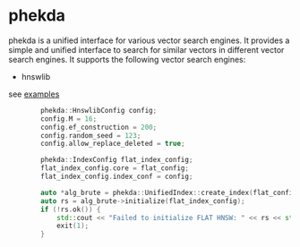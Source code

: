 # phekda

phekda is a unified interface for various vector search engines. It provides a simple and unified interface to search for
similar vectors in different vector search engines. It supports the following vector search engines:

* hnswlib

see [examples](examples/hnswlib/mt_filter_example.cc)

```c++
        phekda::HnswlibConfig config;
        config.M = 16;
        config.ef_construction = 200;
        config.random_seed = 123;
        config.allow_replace_deleted = true;

        phekda::IndexConfig flat_index_config;
        flat_index_config.core = flat_config;
        flat_index_config.index_conf = config;

        auto *alg_brute = phekda::UnifiedIndex::create_index(flat_config.index_type);
        auto rs = alg_brute->initialize(flat_index_config);
        if (!rs.ok()) {
            std::cout << "Failed to initialize FLAT HNSW: " << rs << std::endl;
            exit(1);
        }
        
```